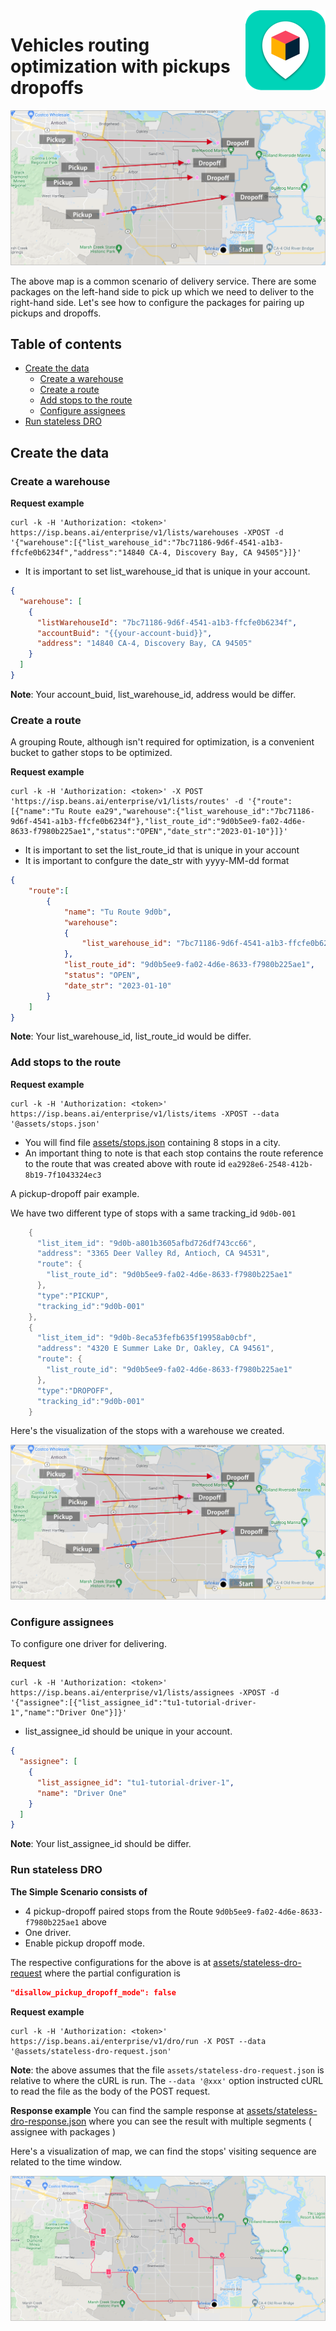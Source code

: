 

<img src="../assets/images/beans-128x128.png" align="right" />

# Vehicles routing optimization with pickups dropoffs

![Stops](assets/images/stops.png)

The above map is a common scenario of delivery service.
There are some packages on the left-hand side to pick up which we need to deliver to the right-hand side.
Let's see how to configure the packages for pairing up pickups and dropoffs.


## Table of contents
- [Create the data](#create-the-data)
  - [Create a warehouse](#create-a-warehouse)
  - [Create a route](#create-a-route)
  - [Add stops to the route](#add-stops-to-the-route)
  - [Configure assignees](#configure-assignees)
- [Run stateless DRO](#run-stateless-dro)



## Create the data
### Create a warehouse

**Request example**

```
curl -k -H 'Authorization: <token>' https://isp.beans.ai/enterprise/v1/lists/warehouses -XPOST -d '{"warehouse":[{"list_warehouse_id":"7bc71186-9d6f-4541-a1b3-ffcfe0b6234f","address":"14840 CA-4, Discovery Bay, CA 94505"}]}'
```

- It is important to set list_warehouse_id that is unique in your account.

```json
{
  "warehouse": [
    {
      "listWarehouseId": "7bc71186-9d6f-4541-a1b3-ffcfe0b6234f",
      "accountBuid": "{{your-account-buid}}",
      "address": "14840 CA-4, Discovery Bay, CA 94505"
    }
  ]
}
```

**Note**: Your account_buid, list_warehouse_id, address would be differ.

### Create a route

A grouping Route, although isn't required for optimization, is a convenient bucket to gather
stops to be optimized.

**Request example**

```
curl -k -H 'Authorization: <token>' -X POST 'https://isp.beans.ai/enterprise/v1/lists/routes' -d '{"route":[{"name":"Tu Route ea29","warehouse":{"list_warehouse_id":"7bc71186-9d6f-4541-a1b3-ffcfe0b6234f"},"list_route_id":"9d0b5ee9-fa02-4d6e-8633-f7980b225ae1","status":"OPEN","date_str":"2023-01-10"}]}'
```

- It is important to set the list_route_id that is unique in your account
- It is important to confgure the date_str with yyyy-MM-dd format

```json
{
    "route":[
        {
            "name": "Tu Route 9d0b",
            "warehouse":
            {
                "list_warehouse_id": "7bc71186-9d6f-4541-a1b3-ffcfe0b6234f"
            },
            "list_route_id": "9d0b5ee9-fa02-4d6e-8633-f7980b225ae1",
            "status": "OPEN",
            "date_str": "2023-01-10"
        }
    ]
}
```

**Note**: Your list_warehouse_id, list_route_id would be differ.

### Add stops to the route

**Request example**

```
curl -k -H 'Authorization: <token>' https://isp.beans.ai/enterprise/v1/lists/items -XPOST --data '@assets/stops.json'
```

- You will find file [assets/stops.json](assets/stops.json) containing 8 stops in a city.
- An important thing to note is that each stop contains the route reference to the route that was created above with route id `ea2928e6-2548-412b-8b19-7f1043324ec3`

A pickup-dropoff pair example.

We have two different type of stops with a same tracking_id `9d0b-001`

```java
    {
      "list_item_id": "9d0b-a801b3605afbd726df743cc66",
      "address": "3365 Deer Valley Rd, Antioch, CA 94531",
      "route": {
        "list_route_id": "9d0b5ee9-fa02-4d6e-8633-f7980b225ae1"
      },
      "type":"PICKUP",
      "tracking_id":"9d0b-001"
    },
    {
      "list_item_id": "9d0b-8eca53fefb635f19958ab0cbf",
      "address": "4320 E Summer Lake Dr, Oakley, CA 94561",
      "route": {
        "list_route_id": "9d0b5ee9-fa02-4d6e-8633-f7980b225ae1"
      },
      "type":"DROPOFF",
      "tracking_id":"9d0b-001"
    }
```

Here's the visualization of the stops with a warehouse we created.

![stops](assets/images/stops.png)

### Configure assignees

To configure one driver for delivering.

**Request**

```
curl -k -H 'Authorization: <token>' https://isp.beans.ai/enterprise/v1/lists/assignees -XPOST -d '{"assignee":[{"list_assignee_id":"tu1-tutorial-driver-1","name":"Driver One"}]}'
```

- list_assignee_id should be unique in your account.

```json
{
  "assignee": [
    {
      "list_assignee_id": "tu1-tutorial-driver-1",
      "name": "Driver One"
    }
  ]
}
```

**Note**: Your list_assignee_id should be differ.

### Run stateless DRO

**The Simple Scenario consists of**

- 4 pickup-dropoff paired stops from the Route `9d0b5ee9-fa02-4d6e-8633-f7980b225ae1` above
- One driver.
- Enable pickup dropoff mode.

The respective configurations for the above is at [assets/stateless-dro-request](assets/stateless-dro-request.json)  where the partial configuration is

```json
"disallow_pickup_dropoff_mode": false
```

**Request example**

```
curl -k -H 'Authorization: <token>' https://isp.beans.ai/enterprise/v1/dro/run -X POST --data '@assets/stateless-dro-request.json'
```

**Note**: the above assumes that the file `assets/stateless-dro-request.json` is relative to where the cURL is run. The `--data '@xxx'` option instructed cURL to read the file as the body of the POST request.

**Response example**
You can find the sample response at [assets/stateless-dro-response.json](assets/stateless-dro-response.json) where you can see the result with multiple segments ( assignee with packages )

Here's a visualization of map, we can find the stops' visiting sequence are related to the time window.

![DRO Result](assets/images/dro-result.png)



